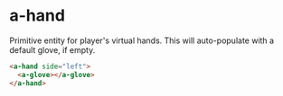 # a-hand

Primitive entity for player's virtual hands. This will auto-populate with a default glove, if empty.

```html
<a-hand side="left">
  <a-glove></a-glove>
</a-hand>
```
